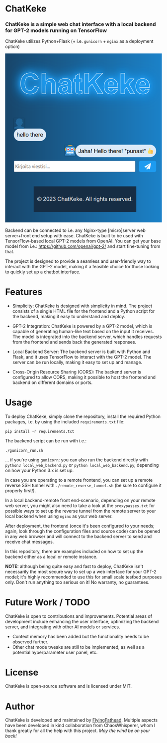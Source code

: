# ChatKeke

### ChatKeke is a simple web chat interface with a local backend for GPT-2 models running on TensorFlow

ChatKeke utilizes Python+Flask (+ i.e. `gunicorn` + `nginx` as a deployment option)

![ChatKeke screenshot](https://github.com/FlyingFathead/ChatKeke/blob/main/chatkeke.png)

Backend can be connected to i.e. any Nginx-type [micro]server web server+front end setup with ease. ChatKeke is built to be used with TensorFlow-based local GPT-2 models from OpenAI. You can get your base model from i.e.: https://github.com/openai/gpt-2/ and start fine-tuning from that.

The project is designed to provide a seamless and user-friendly way to interact with the GPT-2 model, making it a feasible choice for those looking to quickly set up a chatbot interface.

# Features

- Simplicity: ChatKeke is designed with simplicity in mind. The project consists of a single HTML file for the frontend and a Python script for the backend, making it easy to understand and deploy.

- GPT-2 Integration: ChatKeke is powered by a GPT-2 model, which is capable of generating human-like text based on the input it receives. The model is integrated into the backend server, which handles requests from the frontend and sends back the generated responses.

- Local Backend Server: The backend server is built with Python and Flask, and it uses TensorFlow to interact with the GPT-2 model. The server can be run locally, making it easy to set up and manage.

- Cross-Origin Resource Sharing (CORS): The backend server is configured to allow CORS, making it possible to host the frontend and backend on different domains or ports.

# Usage

To deploy ChatKeke, simply clone the repository, install the required Python packages, i.e. by using the included `requirements.txt` file:

```
pip install -r requirements.txt
```

The backend script can be run with i.e.:

```
./gunicorn_run.sh
```

... if you're using `gunicorn`; you can also run the backend directly with `python3 local_web_backend.py` or `python local_web_backend.py`; depending on how your Python 3.x is set up.

In case you are operating to a remote frontend, you can set up a remote reverse SSH tunnel with `./remote_reverse_tunnel.sh` (be sure to configure it properly first!).

In a local backend-remote front end-scenario, depending on your remote web server, you might also need to take a look at the `proxypasses.txt` for possible ways to set up the reverse tunnel from the remote server to your local backend when using `nginx` as your web server.

After deployment, the frontend (once it's been configured to your needs; again, look through the configuration files and source code) can be opened in any web browser and will connect to the backend server to send and receive chat messages. 

In this repository, there are examples included on how to set up the backend either as a local or remote instance.

**NOTE:** although being quite easy and fast to deploy, ChatKeke isn't necessarily the most secure way to set up a web interface for your GPT-2 model; it's highly recommended to use this for small scale testbed purposes only. Don't run anything too serious on it! No warranty, no guarantees.

# Future Work / TODO

ChatKeke is open to contributions and improvements. Potential areas of development include enhancing the user interface, optimizing the backend server, and integrating with other AI models or services.

- Context memory has been added but the functionality needs to be observed further.
- Other chat mode tweaks are still to be implemented, as well as a potential hyperparameter user panel, etc.

# License

ChatKeke is open-source software and is licensed under MIT.

# Author

ChatKeke is developed and maintained by [FlyingFathead](https://github.com/FlyingFathead). Multiple aspects have been developed in kind collaboration from ChaosWhisperer, whom I thank greatly for all the help with this project. _May the wind be on your back!_
